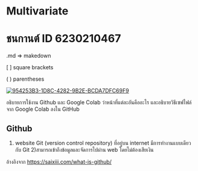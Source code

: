 # Multivariate

# ชนกานต์ ID 6230210467

.md => makedown

[ ] square brackets

( ) parentheses

[
![954253B3-1D8C-4282-9B2E-BCDA7DFC69F9](https://user-images.githubusercontent.com/76930923/103563018-a3124a80-4eee-11eb-9961-dace61eee012.jpeg)
](url)

อธิบายการใช้งาน Github และ Google Colab ว่าหน้าที่แต่ละอันคืออะไร และอธิบายวิธีเซฟไฟล์จาก Google Colab ลงใน GitHub

## Github 
 
1) website Git (version control repository) ที่อยู่บน internet มีการทำงานแบบเดียวกับ Git 
2)สามารถเข้าถึงข้อมูลและจัดการไปผ่าน web โดยไม่ต้องเสียเงิน 

อ้างอิงจาก https://saixiii.com/what-is-github/
